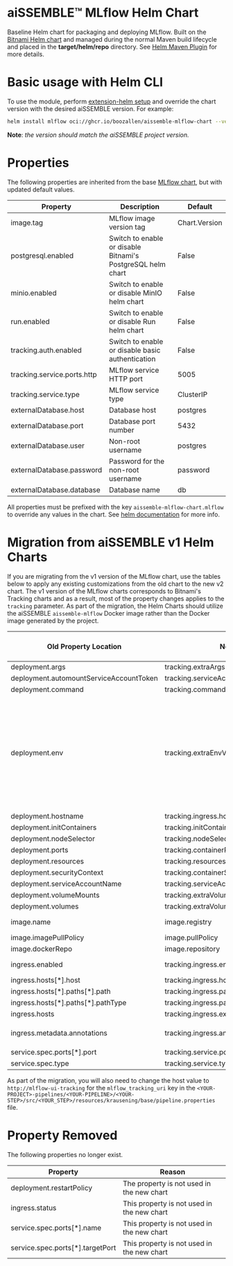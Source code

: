# aiSSEMBLE&trade; MLflow Helm Chart
Baseline Helm chart for packaging and deploying MLflow. Built on the [Bitnami Helm chart](https://bitnami.com/stack/mlflow/helm) and managed during the normal Maven build lifecycle and placed in the **target/helm/repo** directory. See [Helm Maven Plugin](https://github.com/kokuwaio/helm-maven-plugin) for more details.

# Basic usage with Helm CLI
To use the module, perform [extension-helm setup](../README.md#leveraging-extensions-helm) and override the chart version with the desired aiSSEMBLE version. For example:
```bash
helm install mlflow oci://ghcr.io/boozallen/aissemble-mlflow-chart --version <AISSEMBLE-VERSION>
```
**Note**: *the version should match the aiSSEMBLE project version.*

# Properties
The following properties are inherited from the base [MLflow chart](https://github.com/bitnami/charts/blob/main/bitnami/mlflow/README.md), but with updated default values. 

| Property                    | Description                                                 | Default       |
|-----------------------------|-------------------------------------------------------------|---------------|
| image.tag                   | MLflow image version tag                                    | Chart.Version |
| postgresql.enabled          | Switch to enable or disable Bitnami's PostgreSQL helm chart | False         |
| minio.enabled               | Switch to enable or disable MinIO helm chart                | False         |
| run.enabled                 | Switch to enable or disable Run helm chart                  | False         |
| tracking.auth.enabled       | Switch to enable or disable basic authentication            | False         |
| tracking.service.ports.http | MLflow service HTTP port                                    | 5005          |
| tracking.service.type       | MLflow service type                                         | ClusterIP     |
| externalDatabase.host       | Database host                                               | postgres      |
| externalDatabase.port       | Database port number                                        | 5432          |
| externalDatabase.user       | Non-root username                                           | postgres      |
| externalDatabase.password   | Password for the non-root username                          | password      |
| externalDatabase.database   | Database name                                               | db            |

All properties must be prefixed with the key `aissemble-mlflow-chart.mlflow` to override any values in the chart. See [helm documentation](https://helm.sh/docs/chart_template_guide/subcharts_and_globals/#overriding-values-from-a-parent-chart) for more info.

# Migration from aiSSEMBLE v1 Helm Charts
If you are migrating from the v1 version of the MLflow chart, use the tables below to apply any existing customizations from the old chart to the new v2 chart. The v1 version of the MLflow charts corresponds to Bitnami's Tracking charts and as a result, most of the property changes applies to the `tracking` parameter. As part of the migration, the Helm Charts should utilize the aiSSEMBLE `aissemble-mlflow` Docker image rather than the Docker image generated by the project. 

| Old Property Location                   | New Property Location                                | Same Default Value | Additional Notes                                                                                                                                                                                                                                                                                                            |
|-----------------------------------------|------------------------------------------------------|--------------------|-----------------------------------------------------------------------------------------------------------------------------------------------------------------------------------------------------------------------------------------------------------------------------------------------------------------------------|
| deployment.args                         | tracking.extraArgs                                   | Yes                |                                                                                                                                                                                                                                                                                                                             |
| deployment.automountServiceAccountToken | tracking.serviceAccount.automountServiceAccountToken | Yes                |                                                                                                                                                                                                                                                                                                                             |
| deployment.command                      | tracking.command                                     | Yes                |                                                                                                                                                                                                                                                                                                                             |
| deployment.env                          | tracking.extraEnvVars                                | No                 | Environment variables related to S3 and AWS should be set within the `externalS3` parameter and Postgres configuration should be set within the `externalDatabase` parameter. `GIT_PYTHON_REFRESH` and `PYTHONUNBUFFERED` are set within the baseline Docker image and no longer needs to be configured on the Helm charts. |
| deployment.hostname                     | tracking.ingress.hostname                            | Yes                |                                                                                                                                                                                                                                                                                                                             |
| deployment.initContainers               | tracking.initContainers                              | Yes                |                                                                                                                                                                                                                                                                                                                             |
| deployment.nodeSelector                 | tracking.nodeSelector                                | Yes                |                                                                                                                                                                                                                                                                                                                             |
| deployment.ports                        | tracking.containerPorts.http                         | Yes                |                                                                                                                                                                                                                                                                                                                             |
| deployment.resources                    | tracking.resources.requests                          | Yes                |                                                                                                                                                                                                                                                                                                                             |
| deployment.securityContext              | tracking.containerSecurityContext                    | Yes                |                                                                                                                                                                                                                                                                                                                             |
| deployment.serviceAccountName           | tracking.serviceAccount.name                         | Yes                |                                                                                                                                                                                                                                                                                                                             |
| deployment.volumeMounts                 | tracking.extraVolumeMounts                           | Yes                |                                                                                                                                                                                                                                                                                                                             |
| deployment.volumes                      | tracking.extraVolumes                                | Yes                |                                                                                                                                                                                                                                                                                                                             |
| image.name                              | image.registry                                       | No                 | V2 Helm Chart needs to use the `aissemble-mlflow` image                                                                                                                                                                                                                                                                     |
| image.imagePullPolicy                   | image.pullPolicy                                     | Yes                |                                                                                                                                                                                                                                                                                                                             |
| image.dockerRepo                        | image.repository                                     | Yes                |                                                                                                                                                                                                                                                                                                                             |
| ingress.enabled                         | tracking.ingress.enabled                             | Yes                | By default, ingress is disabled                                                                                                                                                                                                                                                                                             |
| ingress.hosts[\*].host                  | tracking.ingress.hostname                            | Yes                |                                                                                                                                                                                                                                                                                                                             |
| ingress.hosts[\*].paths[\*].path        | tracking.ingress.path                                | Yes                |                                                                                                                                                                                                                                                                                                                             |
| ingress.hosts[\*].paths[\*].pathType    | tracking.ingress.pathType                            | Yes                |                                                                                                                                                                                                                                                                                                                             |
| ingress.hosts                           | tracking.ingress.extraHosts                          | No                 |                                                                                                                                                                                                                                                                                                                             |
| ingress.metadata.annotations            | tracking.ingress.annotations                         | Yes                | By default, the key `kubernetes.io/ingress.class` is set to `nginx`                                                                                                                                                                                                                                                         |
| service.spec.ports[\*].port             | tracking.service.ports.http                          | Yes                |                                                                                                                                                                                                                                                                                                                             |
| service.spec.type                       | tracking.service.type                                | Yes                |                                                                                                                                                                                                                                                                                                                             |

As part of the migration, you will also need to change the host value to `http://mlflow-ui-tracking` for the `mlflow_tracking_uri` key in the `<YOUR-PROJECT>-pipelines/<YOUR-PIPELINE>/<YOUR-STEP>/src/<YOUR_STEP>/resources/krausening/base/pipeline.properties` file.

# Property Removed
The following properties no longer exist.

| Property                          | Reason                                     |
|-----------------------------------|--------------------------------------------|
| deployment.restartPolicy          | The property is not used in the new chart  |
| ingress.status                    | This property is not used in the new chart |
| service.spec.ports[\*].name       | This property is not used in the new chart |
| service.spec.ports[\*].targetPort | This property is not used in the new chart |
